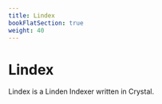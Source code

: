 ```yaml
---
title: Lindex
bookFlatSection: true
weight: 40
---
```


# Lindex

Lindex is a Linden Indexer written in Crystal.


